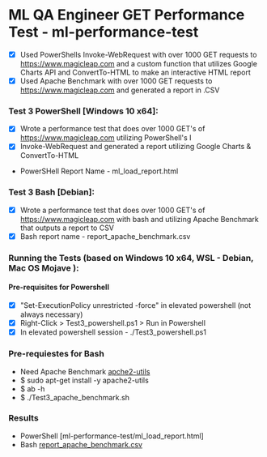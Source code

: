 # ML QA Engineer GET Performance Test - ml-performance-test
- [x] Used PowerShells Invoke-WebRequest with over 1000 GET requests to https://www.magicleap.com and a custom function that utilizes Google Charts API and ConvertTo-HTML to make an interactive HTML report
- [x] Used Apache Benchmark with over 1000 GET requests to https://www.magicleap.com and generated a report in .CSV

### Test 3 PowerShell [Windows 10 x64]:
- [x] Wrote a performance test that does over 1000 GET's of https://www.magicleap.com utilizing PowerShell's I
- [x] Invoke-WebRequest and generated a report utilizing Google Charts & ConvertTo-HTML
- PowerSHell Report Name - ml_load_report.html
### Test 3 Bash [Debian]:
- [x] Wrote a performance test that does over 1000 GET's of https://www.magicleap.com with bash and utilizing Apache Benchmark that outputs a report to CSV
- [x] Bash report name - report_apache_benchmark.csv

### Running the Tests (based on Windows 10 x64, WSL - Debian, Mac OS Mojave ):
#### Pre-requisites for Powershell
- [x] "Set-ExecutionPolicy unrestricted -force" in elevated powershell (not always necessary)
- [x] Right-Click > Test3_powershell.ps1 > Run in Powershell
- [x] In elevated powershell session - ./Test3_powershell.ps1

### Pre-requiestes for Bash
- Need Apache Benchmark [apche2-utils](https://packages.debian.org/stretch/apache2-utils) 
- $ sudo apt-get install -y apache2-utils
- $ ab -h
- $ ./Test3_apache_benchmark.sh

### Results
- PowerShell
[ml-performance-test/ml_load_report.html]
- Bash
[report_apache_benchmark.csv](../master/)
